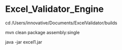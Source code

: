 # Excel_Validator_Engine





cd /Users/innovative/Documents/ExcelValidator/builds


mvn clean package assembly:single


java -jar excel1.jar 




